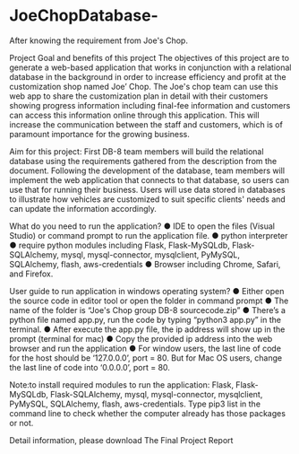 # JoeChopDatabase-

After knowing the requirement from Joe's Chop. 

Project Goal and benefits of this project
     The objectives of this project are to generate a web-based application that works in conjunction with a relational database in the background in order to increase efficiency and profit at the customization shop named Joe’ Chop. The Joe's chop team can use this web app to share the customization plan in detail with their customers showing progress information including final-fee information and customers can access this information online through this application. This will increase the communication between the staff and customers, which is of paramount importance for the growing business.

Aim for this project: 
    First DB-8 team members will build the relational database using the requirements gathered from the description from the document.  Following the development of the database, team members will implement the web application that connects to that database, so users can use that for running their business. Users will use data stored in databases to illustrate how vehicles are customized to suit specific clients' needs and can update the information accordingly. 
    
What do you need to run the application?
●	IDE to open the files (Visual Studio) or command prompt to run the application file.
●	python interpreter
●	require python modules including Flask, Flask-MySQLdb, Flask-SQLAlchemy, mysql, mysql-connector, mysqlclient, PyMySQL, SQLAlchemy, flash, aws-credentials
●	Browser including Chrome, Safari, and Firefox.

User guide to run application in windows operating system?
●	Either open the source code in editor tool or open the folder in command prompt 
●	The name of the folder is “Joe's Chop group DB-8 sourcecode.zip”
●	There’s a python file named app.py, run the code by typing “python3 app.py” in the terminal. 
●	After execute the app.py file, the ip address will show up in the prompt (terminal for mac)
●	Copy the provided ip address into the web browser and run the application 
●	For window users, the last line of code for the host should be ‘127.0.0.0’, port = 80. But for Mac OS users, change the last line of code into ‘0.0.0.0’, port = 80.

Note:to install required modules to run the application: Flask, Flask-MySQLdb, Flask-SQLAlchemy, mysql, mysql-connector, mysqlclient, PyMySQL, SQLAlchemy, flash, aws-credentials. 
Type pip3 list in the command line to check whether the computer already has those packages or not. 

Detail information, please download The Final Project Report

